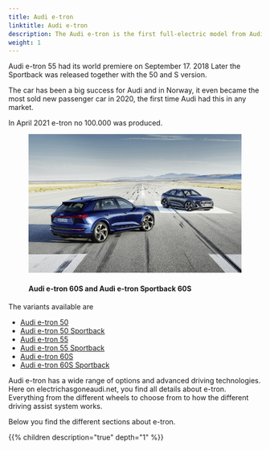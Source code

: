 ```yaml
---
title: Audi e-tron
linktitle: Audi e-tron
description: The Audi e-tron is the first full-electric model from Audi and is available in 6 variants. The sporty SUV combines the space and comfort of a typical luxury class automobile with a range suitable for everyday use, catapulting the driver into a new era with the electrical all-wheel drive.
weight: 1
---
```


Audi e-tron 55 had its world premiere on September 17. 2018 Later the Sportback was released together with the 50 and S version.

The car has been a big success for Audi and in Norway, it even became the most sold new passenger car in 2020, the first time Audi had this in any market.

In April 2021 e-tron no 100.000 was produced.

<figure>
    <a href="variants/variants1.jpg">
        <img src="variants/variants1s.jpg" alt="Audi e-tron 60S and Audi e-tron Sportback 60S" title="Audi e-tron 60S and Audi e-tron Sportback 60S">
    </a>
    <figcaption><h4>Audi e-tron 60S and Audi e-tron Sportback 60S</h4></figcaption>
</figure>

The variants available are

- [Audi e-tron 50](/models/e-tron/variants/#audi-e-tron-50)
- [Audi e-tron 50 Sportback](/models/e-tron/variants/#audi-e-tron-50-sportback)
- [Audi e-tron 55](/models/e-tron/variants/#audi-e-tron-55)
- [Audi e-tron 55 Sportback](/models/e-tron/variants/#audi-e-tron-55-sportback)
- [Audi e-tron 60S](/models/e-tron/variants/#audi-e-tron-60s)
- [Audi e-tron 60S Sportback](/models/e-tron/variants/#audi-e-tron-60s-sportback)
  
Audi e-tron has a wide range of options and advanced driving technologies. Here on electrichasgoneaudi.net, you find all details about e-tron. Everything from the different wheels to choose from to how the different driving assist system works.

Below you find the different sections about e-tron.

{{% children description="true" depth="1" %}}
